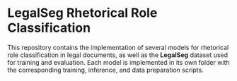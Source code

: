 # LegalSeg Rhetorical Role Classification

This repository contains the implementation of several models for rhetorical role classification in legal documents, as well as the **LegalSeg** dataset used for training and evaluation. Each model is implemented in its own folder with the corresponding training, inference, and data preparation scripts.
